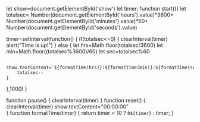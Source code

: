 
let show=document.getElementById('show')
let timer;
function start(){
  let totalsec= Number(document.getElementById('hours').value)*3600+
   Number(document.getElementById('minutes').value)*60+
   Number(document.getElementById('seconds').value)
 
  timer=setInterval(function()
  {
    if(totalsec<=0)
    {
        clearInterval(timer)
        alert("Time is up!")
    }
    else
    {
        let hrs=Math.floor(totalsec/3600)
        let min=Math.floor((totalsec%3600)/60)
        let sec=totalsec%60

        show.textContent=`${formatTime(hrs)}:${formatTime(min)}:${formatTime(sec)}`
        totalsec--
    }
  },1000)
}

function pause()
{
    clearInterval(timer)
}
function reset()
{
    clearInterval(timer)
        show.textContent="00:00:00"  
}
function formatTime(timer) {
    return timer < 10 ? `0${timer}` : timer;
}
